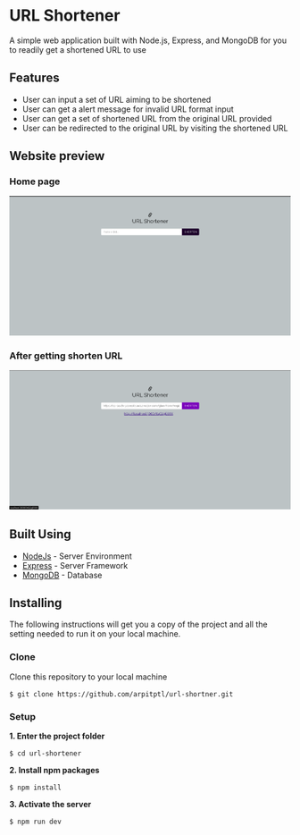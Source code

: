 
# URL Shortener

A simple web application built with Node.js, Express, and MongoDB for you to readily get a shortened URL to use

## Features

- User can input a set of URL aiming to be shortened
- User can get a alert message for invalid URL format input
- User can get a set of shortened URL from the original URL provided
- User can be redirected to the original URL by visiting the shortened URL

## Website preview

### Home page
<img src="screenshots/home.png" width="900">

### After getting shorten URL
<img src="screenshots/shorten-url.png" width="900">

## Built Using

- [NodeJs](https://nodejs.org/en/) - Server Environment
- [Express](https://expressjs.com/) - Server Framework
- [MongoDB](https://www.mongodb.com/) - Database


## Installing

The following instructions will get you a copy of the project and all the setting needed to run it on your local machine.

### Clone

Clone this repository to your local machine


```
$ git clone https://github.com/arpitptl/url-shortner.git
```


### Setup

**1. Enter the project folder**

```
$ cd url-shortener
```

**2. Install npm packages**

```
$ npm install
```

**3. Activate the server**

```
$ npm run dev
```
